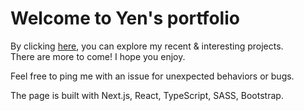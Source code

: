 # Welcome to Yen's portfolio

By clicking [here](https://yen-han.github.io/), you can explore my recent & interesting projects.  
There are more to come! I hope you enjoy.

Feel free to ping me with an issue for unexpected behaviors or bugs.

The page is built with Next.js, React, TypeScript, SASS, Bootstrap.
